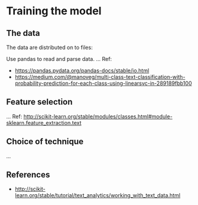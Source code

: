 # Training the model

## The data
The data are distributed on to files:

Use pandas to read and parse data.
...
Ref:
* https://pandas.pydata.org/pandas-docs/stable/io.html
* https://medium.com/@manoveg/multi-class-text-classification-with-probability-prediction-for-each-class-using-linearsvc-in-289189fbb100
## Feature selection
...
Ref: http://scikit-learn.org/stable/modules/classes.html#module-sklearn.feature_extraction.text
## Choice of technique
...

## References
* http://scikit-learn.org/stable/tutorial/text_analytics/working_with_text_data.html
